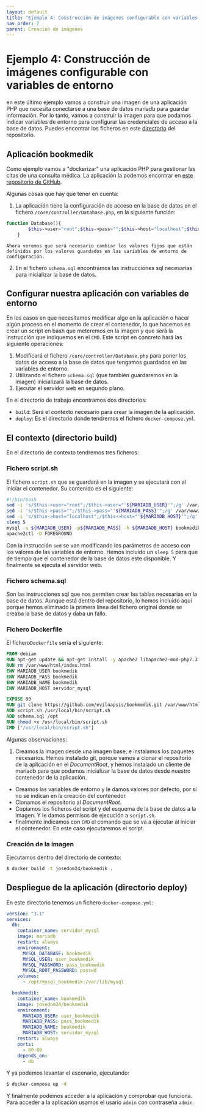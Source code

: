 ```yaml
---
layout: default
title: "Ejemplo 4: Construcción de imágenes configurable con variables de entorno"
nav_order: 7
parent: Creación de imágenes
---
```


# Ejemplo 4: Construcción de imágenes configurable con variables de entorno

en este último ejemplo vamos a construir una imagen de una aplicación PHP que necesita conectarse a una base de datos mariadb para guardar información. Por lo tanto, vamos a construir la imagen para que podamos indicar variables de entorno para configurar las credenciales de acceso a la base de datos. Puedes encontrar los ficheros en este [directorio](https://github.com/iesgn/curso_docker_2021/tree/main/ejemplos/sesion6/ejemplo4) del repositorio.

## Aplicación bookmedik

Como ejemplo vamos a "dockerizar" una aplicación PHP para gestionar las citas de una consulta médica. La aplicación la podemos encontrar en [este repositorio de GitHub](https://github.com/evilnapsis/bookmedik.git).

Algunas cosas que hay que tener en cuenta:

1. La aplicación tiene la configuración de acceso en la base de datos en el fichero `/core/controller/Database.php`, en la siguiente función:

```php
function Database(){
		$this->user="root";$this->pass="";$this->host="localhost";$this->ddbb="bookmedik";
    }
```
    Ahora veremos que será necesario cambiar los valores fijos que están definidos por los valores guardados en las variables de entorno de configuración.
2. En el fichero `schema.sql` encontramos las instrucciones sql necesarias para inicializar la base de datos.

## Configurar nuestra aplicación con variables de entorno

En los casos en que necesitamos modificar algo en la aplicación o hacer algún proceso en el momento de crear el contenedor, lo que hacemos es crear un script en bash que meteremos en la imagen y que será la instrucción que indiquemos en el `CMD`. Este script en concreto hará las siguiente operaciones:

1. Modificará el fichero `/core/controller/Database.php` para poner los datos de acceso a la base de datos que tengamos guardados en las variables de entorno.
2. Utilizando el fichero `schema.sql` (que también guardaremos en la imagen) inicializará la base de datos.
3. Ejecutar el servidor web en segundo plano.

En el directorio de trabajo encontramos dos directorios:

* `build`: Será el contexto necesario para crear la imagen de la aplicación.
* `deploy`: Es el directorio donde tendremos el fichero `docker-compose.yml`.

## El contexto (directorio build)

En el directorio de contexto tendremos tres ficheros:

### Fichero script.sh

El fichero `script.sh` que se guardará en la imagen y se ejecutará con al iniciar el contenedor. Su contenido es el siguiente:

```bash
#!/bin/bash
sed -i 's/$this->user="root";/$this->user="'${MARIADB_USER}'";/g' /var/www/html/core/controller/Database.php
sed -i 's/$this->pass="";/$this->pass="'${MARIADB_PASS}'";/g' /var/www/html/core/controller/Database.php
sed -i 's/$this->host="localhost";/$this->host="'${MARIADB_HOST}'";/g' /var/www/html/core/controller/Database.php
sleep 5
mysql -u ${MARIADB_USER} -p${MARIADB_PASS} -h ${MARIADB_HOST} bookmedik < /opt/schema.sql
apache2ctl -D FOREGROUND
```
Con la instrucción `sed` se van modificando los parámetros de acceso con los valores de las variables de entorno. Hemos incluido un `sleep 5` para que de tiempo que el contenedor de la base de datos este disponible. Y finalmente se ejecuta el servidor web.

### Fichero schema.sql

Son las instrucciones sql que nos permiten crear las tablas necesarias en la base de datos.
Aunque está dentro del repositorio, lo hemos incluido aquí porque hemos eliminado la primera línea del fichero original donde se creaba la base de datos y daba un fallo.

### Fichero Dockerfile

El fichero`Dockerfile` sería el siguiente:

```Dockerfile
FROM debian
RUN apt-get update && apt-get install -y apache2 libapache2-mod-php7.3 php7.3 php7.3-mysql git mariadb-client && apt-get clean && rm -rf /var/lib/apt/lists/*
RUN rm /var/www/html/index.html
ENV MARIADB_USER bookmedik
ENV MARIADB_PASS bookmedik
ENV MARIADB_NAME bookmedik
ENV MARIADB_HOST servidor_mysql

EXPOSE 80
RUN git clone https://github.com/evilnapsis/bookmedik.git /var/www/html
ADD script.sh /usr/local/bin/script.sh
ADD schema.sql /opt
RUN chmod +x /usr/local/bin/script.sh
CMD ["/usr/local/bin/script.sh"]
```

Algunas observaciones:

1. Creamos la imagen desde una imagen base, e instalamos los paquetes necesarios. Hemos instalado git, porque vamos a clonar el repositorio de la aplicación en el *DocumentRoot*, y hemos instalado un cliente de mariadb para que podamos inicializar la base de datos desde nuestro contenedor de la aplicación.
* Creamos las variables de entorno y le damos valores por defecto, por si no se indican en la creación del contenedor.
* Clonamos el repositorio al *DocumentRoot*.
* Copiamos los ficheros del script y del esquema de la base de datos a la imagen. Y le damos permisos de ejecución a `script.sh`.
* finalmente indicamos con `CMD` el comando que se va a ejecutar al iniciar el contenedor. En este caso ejecutaremos el script.

### Creación de la imagen

Ejecutamos dentro del directorio de contexto:

```bash
$ docker build -t josedom24/bookmedik .
```

## Despliegue de la aplicación (directorio deploy)

En este directorio tenemos un fichero `docker-compose.yml`:

```yaml
version: "3.1"
services:
  db:
    container_name: servidor_mysql
    image: mariadb
    restart: always
    environment:
      MYSQL_DATABASE: bookmedik
      MYSQL_USER: user_bookmedik
      MYSQL_PASSWORD: pass_bookmedik
      MYSQL_ROOT_PASSWORD: passwd
    volumes:
      - /opt/mysql_bookmedik:/var/lib/mysql

  bookmedik:
    container_name: bookmedik
    image: josedom24/bookmedik
    environment:
      MARIADB_USER: user_bookmedik
      MARIADB_PASS: pass_bookmedik
      MARIADB_NAME: bookmedik
      MARIADB_HOST: servidor_mysql
    restart: always
    ports:
      - 80:80
    depends_on:
      - db
```

Y ya podemos levantar el escenario, ejecutando:

```bash
$ docker-compose up -d
```

Y finalmente podemos acceder a la aplicación y comprobar que funciona. Para acceder a la aplicación usamos el usario `admin` con contraseña `admin`.